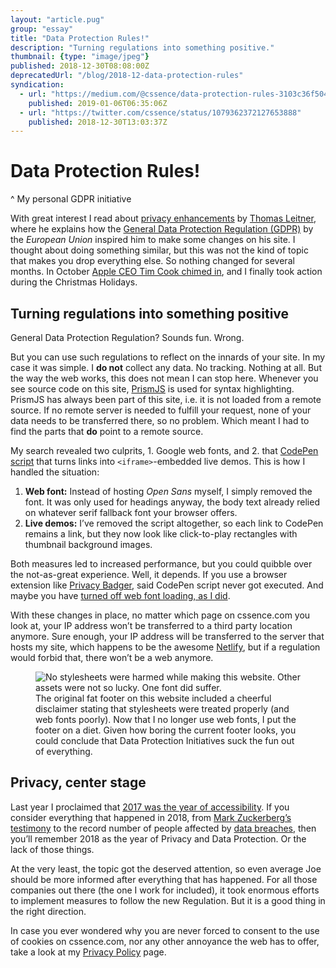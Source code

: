 ```yaml
---
layout: "article.pug"
group: "essay"
title: "Data Protection Rules!"
description: "Turning regulations into something positive."
thumbnail: {type: "image/jpeg"}
published: 2018-12-30T08:08:00Z
deprecatedUrl: "/blog/2018-12-data-protection-rules"
syndication:
  - url: "https://medium.com/@cssence/data-protection-rules-3103c36f504c"
    published: 2019-01-06T06:35:06Z
  - url: "https://twitter.com/cssence/status/1079362372127653888"
    published: 2018-12-30T13:03:37Z
---
```


# Data Protection Rules!
^ My personal GDPR initiative

With great interest I read about [privacy enhancements](https://gettalong.org/blog/2018/privacy-enhancements.html) by [Thomas Leitner](https://twitter.com/_gettalong), where he explains how the [General Data Protection Regulation (GDPR)](https://en.wikipedia.org/wiki/General_Data_Protection_Regulation) by the _European Union_ inspired him to make some changes on his site. I thought about doing something similar, but this was not the kind of topic that makes you drop everything else. So nothing changed for several months. In October [Apple CEO Tim Cook chimed in](https://www.bbc.com/news/technology-45963935), and I finally took action during the Christmas Holidays.

## Turning regulations into something positive

General Data Protection Regulation? Sounds fun. Wrong.

But you can use such regulations to reflect on the innards of your site. In my case it was simple. I **do not** collect any data. No tracking. Nothing at all. But the way the web works, this does not mean I can stop here. Whenever you see source code on this site, [PrismJS](https://prismjs.com/) is used for syntax highlighting. PrismJS has always been part of this site, i.e. it is not loaded from a remote source. If no remote server is needed to fulfill your request, none of your data needs to be transferred there, so no problem. Which meant I had to find the parts that **do** point to a remote source.

My search revealed two culprits, 1. Google web fonts, and 2. that [CodePen script](https://blog.codepen.io/documentation/features/embedded-pens/) that turns links into `<iframe>`-embedded live demos. This is how I handled the situation:

1. **Web font:** Instead of hosting _Open Sans_ myself, I simply removed the font. It was only used for headings anyway, the body text already relied on whatever serif fallback font your browser offers.<!-- I had a serif web font in place, but I removed it some time after that [2016 redesign](/2016/redesign/) improve the site performance.-->
2. **Live demos:** I’ve removed the script altogether, so each link to CodePen remains a link, but they now look like click-to-play rectangles with thumbnail background images.

Both measures led to increased performance, but you could quibble over the not-as-great experience. Well, it depends. If you use a browser extension like [Privacy Badger](https://www.eff.org/privacybadger), said CodePen script never got executed. And maybe you have [turned off web font loading, as I did](/2018/no-webfont-no-cry/).

With these changes in place, no matter which page on cssence.com you look at, your IP address won’t be transferred to a third party location anymore. Sure enough, your IP address will be transferred to the server that hosts my site, which happens to be the awesome [Netlify](https://www.netlify.com), but if a regulation would forbid that, there won’t be a web anymore.

<figure><img src="/2018/data-protection-rules/farewell-fun-footer.png" alt="No stylesheets were harmed while making this website. Other assets were not so lucky. One font did suffer."><figcaption>The original fat footer on this website included a cheerful disclaimer stating that stylesheets were treated properly (and web fonts poorly). Now that I no longer use web fonts, I put the footer on a diet. Given how boring the current footer looks, you could conclude that Data Protection Initiatives suck the fun out of everything.</figcaption></figure>

## Privacy, center stage

Last year I proclaimed that [2017 was the year of accessibility](/2017/accessibility-for-everyone/). If you consider everything that happened in 2018, from [Mark Zuckerberg’s testimony](https://www.nytimes.com/2018/04/10/us/politics/mark-zuckerberg-testimony.html) to the record number of people affected by [data breaches](https://www.businessinsider.de/data-hacks-breaches-biggest-of-2018-2018-12?op=1), then you’ll remember 2018 as the year of Privacy and Data Protection. Or the lack of those things.

At the very least, the topic got the deserved attention, so even average Joe should be more informed after everything that has happened. For all those companies out there (the one I work for included), it took enormous efforts to implement measures to follow the new Regulation. But it is a good thing in the right direction.

In case you ever wondered why you are never forced to consent to the use of cookies on cssence.com, nor any other annoyance the web has to offer, take a look at my [Privacy Policy](/about/privacy/) page.
